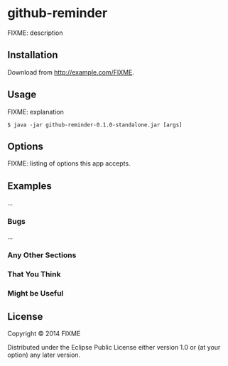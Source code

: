 # github-reminder

FIXME: description

## Installation

Download from http://example.com/FIXME.

## Usage

FIXME: explanation

    $ java -jar github-reminder-0.1.0-standalone.jar [args]

## Options

FIXME: listing of options this app accepts.

## Examples

...

### Bugs

...

### Any Other Sections
### That You Think
### Might be Useful

## License

Copyright © 2014 FIXME

Distributed under the Eclipse Public License either version 1.0 or (at
your option) any later version.
